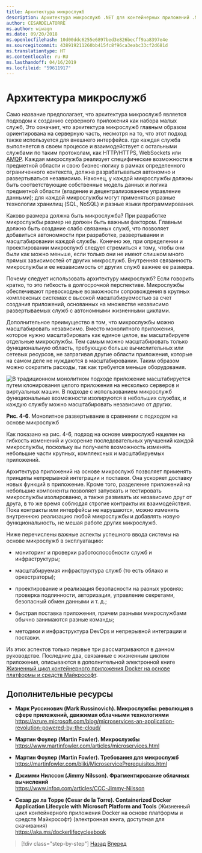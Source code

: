 ```yaml
---
title: Архитектура микрослужб
description: Архитектура микрослужб .NET для контейнерных приложений .NET | Архитектура микрослужб с высоты птичьего полета.
author: CESARDELATORRE
ms.author: wiwagn
ms.date: 09/20/2018
ms.openlocfilehash: 10d00ddc6255e6897bed3e826becff9aa8397e4e
ms.sourcegitcommit: 438919211260bb415fc8f96ca3eabc33cf2d681d
ms.translationtype: HT
ms.contentlocale: ru-RU
ms.lasthandoff: 04/16/2019
ms.locfileid: "59611917"
---
```

# <a name="microservices-architecture"></a>Архитектура микрослужб

Само название предполагает, что архитектура микрослужб является подходом к созданию серверного приложения как набора малых служб, Это означает, что архитектура микрослужб главным образом ориентирована на серверную часть, несмотря на то, что этот подход также используется для внешнего интерфейса. где каждая служба выполняется в своем процессе и взаимодействует с остальными службами по таким протоколам, как HTTP/HTTPS, WebSockets или [AMQP](https://en.wikipedia.org/wiki/Advanced_Message_Queuing_Protocol). Каждая микрослужба реализует специфические возможности в предметной области и свою бизнес-логику в рамках определенного ограниченного контекста, должна разрабатываться автономно и развертываться независимо. Наконец, у каждой микрослужбы должны быть соответствующие собственные модель данных и логика предметной области (владение и децентрализованное управление данными); для каждой микрослужбы могут применяться разные технологии хранилищ (SQL, NoSQL) и разные языки программирования.

Каково размера должна быть микрослужба? При разработке микрослужбы размер не должен быть важным фактором. Главным должно быть создание слабо связанных служб, что позволяет добавиться автономности при разработке, развертывании и масштабировании каждой службы. Конечно же, при определении и проектировании микрослужб следует стремиться к тому, чтобы они были как можно меньше, если только они не имеют слишком много прямых зависимостей от других микрослужб. Внутренняя связанность микрослужбы и ее независимость от других служб важнее ее размера.

Почему следует использовать архитектуру микрослужб? Если говорить кратко, то это гибкость в долгосрочной перспективе. Микрослужбы обеспечивают превосходные возможности сопровождения в крупных комплексных системах с высокой масштабируемостью за счет создания приложений, основанных на множестве независимо развертываемых служб с автономными жизненными циклами.

Дополнительное преимущество в том, что микрослужбы можно масштабировать независимо. Вместо монолитного приложения, которое нужно масштабировать как единое целое, вы масштабируете отдельные микрослужбы. Тем самым можно масштабировать только функциональную область, требующую больше вычислительных или сетевых ресурсов, не затрагивая другие области приложения, которые на самом деле не нуждаются в масштабировании. Таким образом можно сократить расходы, так как требуется меньше оборудования.

![В традиционном монолитном подходе приложение масштабируется путем клонирования целого приложения на несколько серверов и виртуальных машин. В подходе с использованием микрослужб функциональные возможности изолируются в небольших службах, и каждую службу можно масштабировать независимо от других.](./media/image6.png)

**Рис. 4-6**. Монолитное развертывание в сравнении с подходом на основе микрослужб

Как показано на рис. 4-6, подход на основе микрослужб нацелен на гибкость изменений и ускорение последовательных улучшений каждой микрослужбы, поскольку вы получаете возможность изменять небольшие части крупных, комплексных и масштабируемых приложений.

Архитектура приложений на основе микрослужб позволяет применять принципы непрерывной интеграции и поставки. Она ускоряет доставку новых функций в приложение. Кроме того, разделение приложений на небольшие компоненты позволяет запускать и тестировать микрослужбы изолированно, а также развивать их независимо друг от друга, в то же время соблюдая строгие контракты их взаимодействия. Пока контракты или интерфейсы не нарушаются, можно изменять внутреннюю реализацию любой микрослужбы и добавлять новую функциональность, не мешая работе других микрослужб.

Ниже перечислены важные аспекты успешного ввода системы на основе микрослужб в эксплуатацию:

- мониторинг и проверки работоспособности служб и инфраструктуры;

- масштабируемая инфраструктура служб (то есть облако и оркестраторы);

- проектирование и реализация безопасности на разных уровнях: проверка подлинности, авторизация, управление секретами, безопасный обмен данными и т. д.;

- быстрая поставка приложения, причем разными микрослужбами обычно занимаются разные команды;

- методики и инфраструктура DevOps и непрерывной интеграции и поставки.

Из этих аспектов только первые три рассматриваются в данном руководстве. Последние два, связанные с жизненным циклом приложения, описываются в дополнительной электронной книге [Жизненный цикл контейнерного приложения Docker на основе платформы и средств Майкрософт](https://aka.ms/dockerlifecycleebook).

## <a name="additional-resources"></a>Дополнительные ресурсы

- **Марк Руссинович (Mark Russinovich). Микрослужбы: революция в сфере приложений, движимая облачными технологиями** \
  <https://azure.microsoft.com/blog/microservices-an-application-revolution-powered-by-the-cloud/>

- **Мартин Фоулер (Martin Fowler). Микрослужбы** \
  <https://www.martinfowler.com/articles/microservices.html>

- **Мартин Фоулер (Martin Fowler). Требования для микрослужб** \
  <https://martinfowler.com/bliki/MicroservicePrerequisites.html>

- **Джимми Нилссон (Jimmy Nilsson). Фрагментирование облачных вычислений** \
  <https://www.infoq.com/articles/CCC-Jimmy-Nilsson>

- **Сезар де ла Торре (Cesar de la Torre). Containerized Docker Application Lifecycle with Microsoft Platform and Tools** (Жизненный цикл контейнерного приложения Docker на основе платформы и средств Майкрософт) (электронная книга, доступная для скачивания) \
  <https://aka.ms/dockerlifecycleebook>

>[!div class="step-by-step"]
>[Назад](service-oriented-architecture.md)
>[Вперед](data-sovereignty-per-microservice.md)
